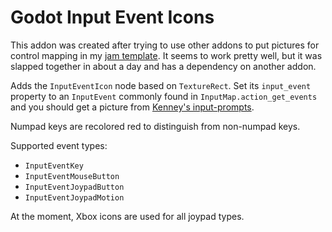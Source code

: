 # Godot Input Event Icons

This addon was created after trying to use other addons to put pictures for control mapping in my [jam template](https://github.com/hatmix/godot-4-jam-template).  It seems to work pretty well, but it was slapped together in about a day and has a dependency on another addon.

Adds the `InputEventIcon` node based on `TextureRect`. Set its `input_event` property to an `InputEvent` commonly found in `InputMap.action_get_events` and you should get a picture from [Kenney's input-prompts](https://kenney.nl/assets/input-prompts). 

Numpad keys are recolored red to distinguish from non-numpad keys.

Supported event types:
* `InputEventKey`
* `InputEventMouseButton`
* `InputEventJoypadButton`
* `InputEventJoypadMotion`

At the moment, Xbox icons are used for all joypad types.

